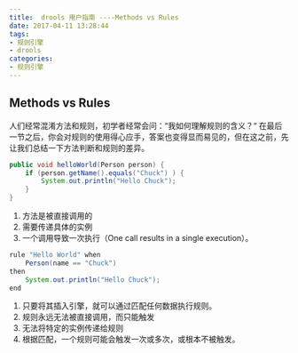 ```yaml
---
title:  drools 用户指南 ----Methods vs Rules
date: 2017-04-11 13:28:44
tags: 
- 规则引擎
- drools
categories: 
- 规则引擎
---
```




## Methods vs Rules ##

人们经常混淆方法和规则，初学者经常会问：“我如何理解规则的含义？“ 在最后一节之后，你会对规则的使用得心应手，答案也变得显而易见的，但在这之前，先让我们总结一下方法判断和规则的差异。

```java
public void helloWorld(Person person) {
    if (person.getName().equals("Chuck") ) {
        System.out.println("Hello Chuck");
    }
}
```

1. 方法是被直接调用的
2. 需要传递具体的实例
3. 一个调用导致一次执行（One call results in a single execution）。

```java
rule "Hello World" when
    Person(name == "Chuck")
then
    System.out.println("Hello Chuck");
end
```

1. 只要将其插入引擎，就可以通过匹配任何数据执行规则。
2. 规则永远无法被直接调用，而只能触发
3. 无法将特定的实例传递给规则
4. 根据匹配，一个规则可能会触发一次或多次，或根本不被触发。

